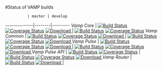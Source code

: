 #Status of VAMP builds

              | master | develop 
--------------|--------|---------
 *Vamp Core* | [![Build Status](https://travis-ci.org/magneticio/vamp-core.svg?branch=master)](https://travis-ci.org/magneticio/vamp-core) [![Coverage Status](https://coveralls.io/repos/magneticio/vamp-core/badge.svg?branch=master)](https://coveralls.io/r/magneticio/vamp-core?branch=master) [ ![Download](https://api.bintray.com/packages/magnetic-io/downloads/vamp-core/images/download.svg) ](https://bintray.com/magnetic-io/downloads/vamp-core/_latestVersion)| [![Build Status](https://travis-ci.org/magneticio/vamp-core.svg?branch=develop)](https://travis-ci.org/magneticio/vamp-core) [![Coverage Status](https://coveralls.io/repos/magneticio/vamp-core/badge.svg?branch=develop)](https://coveralls.io/r/magneticio/vamp-core?branch=develop) 
*Vamp Common*  | [![Build Status](https://travis-ci.org/magneticio/vamp-common.svg?branch=master)](https://travis-ci.org/magneticio/vamp-common) [![Coverage Status](https://coveralls.io/repos/magneticio/vamp-common/badge.svg?branch=master)](https://coveralls.io/r/magneticio/vamp-common?branch=master) [ ![Download](https://api.bintray.com/packages/magnetic-io/downloads/vamp-common/images/download.svg) ](https://bintray.com/magnetic-io/downloads/vamp-common/_latestVersion)| [![Build Status](https://travis-ci.org/magneticio/vamp-common.svg?branch=develop)](https://travis-ci.org/magneticio/vamp-common) [![Coverage Status](https://coveralls.io/repos/magneticio/vamp-common/badge.svg?branch=develop)](https://coveralls.io/r/magneticio/vamp-common?branch=develop) [ ![Download](https://api.bintray.com/packages/magnetic-io/vamp/common/images/download.svg) ](https://bintray.com/magnetic-io/vamp/common/_latestVersion)
*Vamp Pulse*  | [![Build Status](https://travis-ci.org/magneticio/vamp-pulse.svg?branch=master)](https://travis-ci.org/magneticio/vamp-pulse) [![Coverage Status](https://coveralls.io/repos/magneticio/vamp-pulse/badge.svg?branch=master)](https://coveralls.io/r/magneticio/vamp-pulse?branch=master) [ ![Download](https://api.bintray.com/packages/magnetic-io/downloads/vamp-pulse/images/download.svg) ](https://bintray.com/magnetic-io/downloads/vamp-pulse/_latestVersion) | [![Build Status](https://travis-ci.org/magneticio/vamp-pulse.svg?branch=develop)](https://travis-ci.org/magneticio/vamp-pulse) [![Coverage Status](https://coveralls.io/repos/magneticio/vamp-pulse/badge.svg?branch=develop)](https://coveralls.io/r/magneticio/vamp-pulse?branch=develop) [ ![Download](https://api.bintray.com/packages/magnetic-io/vamp/pulse/images/download.svg) ](https://bintray.com/magnetic-io/vamp/pulse/_latestVersion)
*Vamp Pulse API* |  [![Build Status](https://travis-ci.org/magneticio/vamp-pulse-api.svg?branch=master)](https://travis-ci.org/magneticio/vamp-pulse-api) [![Coverage Status](https://coveralls.io/repos/magneticio/vamp-pulse-api/badge.svg?branch=master)](https://coveralls.io/r/magneticio/vamp-pulse-api?branch=master) | [![Build Status](https://travis-ci.org/magneticio/vamp-pulse-api.svg?branch=develop)](https://travis-ci.org/magneticio/vamp-pulse-api) [![Coverage Status](https://coveralls.io/repos/magneticio/vamp-pulse-api/badge.svg?branch=develop)](https://coveralls.io/r/magneticio/vamp-pulse-api?branch=develop) [ ![Download](https://api.bintray.com/packages/magnetic-io/vamp/pulse-api/images/download.svg) ](https://bintray.com/magnetic-io/vamp/pulse-api/_latestVersion)
*Vamp Router* | [![Build Status](https://travis-ci.org/magneticio/vamp-router.svg?branch=master)](https://travis-ci.org/magneticio/vamp-router) [ ![Download](https://api.bintray.com/packages/magnetic-io/downloads/vamp-router/images/download.svg) ](https://bintray.com/magnetic-io/downloads/vamp-router/_latestVersion) | 

